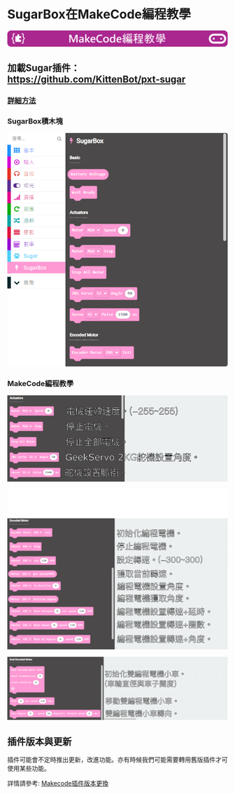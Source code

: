 # SugarBox在MakeCode編程教學

![](../../functional_module/PWmodules/images/mcbanner.png)

## 加載Sugar插件：https://github.com/KittenBot/pxt-sugar

### [詳細方法](../../Makecode/powerBrickMC)

### SugarBox積木塊

![](./images/mc1.png)

### MakeCode編程教學

![](./images/mc2.png)

![](./images/mc3.png)

![](./images/mc4.png)

## 插件版本與更新

插件可能會不定時推出更新，改進功能。亦有時候我們可能需要轉用舊版插件才可使用某些功能。

詳情請參考: [Makecode插件版本更換](../../Makecode/makecode_extensionUpdate)